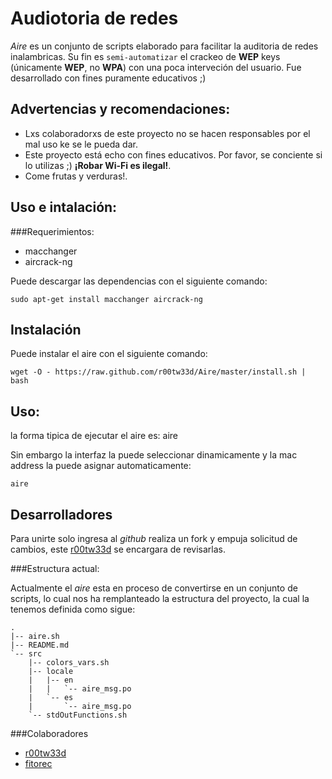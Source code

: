 Audiotoria de redes
==========================================================================================

_Aire_ es un conjunto de scripts elaborado para facilitar la auditoria de redes inalambricas.
Su fin es `semi-automatizar` el crackeo de **WEP** keys (únicamente **WEP**, no **WPA**) con una poca interveción del usuario.
Fue desarrollado con fines puramente educativos ;)


Advertencias y recomendaciones:
------------------------------------------------------------------------------------------

 - Lxs colaboradorxs de este proyecto no se hacen responsables por el mal uso ke se le pueda dar.
 - Este proyecto está echo con fines educativos. Por favor, se conciente si lo utilizas ;) **¡Robar Wi-Fi es ilegal!**.
 - Come frutas y verduras!.

Uso e intalación:
------------------------------------------------------------------------------------------

###Requerimientos:

 - macchanger
 - aircrack-ng

Puede descargar las dependencias con el siguiente comando:

	sudo apt-get install macchanger aircrack-ng

Instalación
------------------------------------------------------------------------------------------
Puede instalar el aire con el siguiente comando:

	wget -O - https://raw.github.com/r00tw33d/Aire/master/install.sh | bash

Uso:
------------------------------------------------------------------------------------------
la forma tipica de ejecutar el aire es:
	aire <Interfaz> <MAC-Address>

Sin embargo la interfaz la puede seleccionar dinamicamente y la mac address la puede asignar automaticamente:

	aire

Desarrolladores
------------------------------------------------------------------------------------------

Para unirte solo ingresa al _github_ realiza un fork y empuja solicitud de cambios, este [r00tw33d](https://github.com/r00tw33d) se encargara de revisarlas.

###Estructura actual:

Actualmente el _aire_ esta en proceso de convertirse en un conjunto de scripts, lo cual nos ha remplanteado la estructura del proyecto, la cual la tenemos definida como sigue:

	.
	|-- aire.sh
	|-- README.md
	`-- src
		|-- colors_vars.sh
		|-- locale
		|   |-- en
		|   |   `-- aire_msg.po
		|   `-- es
		|       `-- aire_msg.po
		`-- stdOutFunctions.sh


###Colaboradores

- [r00tw33d](https://github.com/r00tw33d)
- [fitorec](https://github.com/fitorec)

